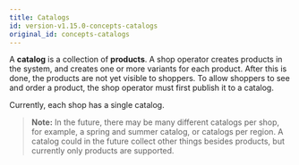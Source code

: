 ```yaml
---
title: Catalogs
id: version-v1.15.0-concepts-catalogs
original_id: concepts-catalogs
---
```


A **catalog** is a collection of **products**. A shop operator creates products in the system, and creates one or more variants for each product. After this is done, the products are not yet visible to shoppers. To allow shoppers to see and order a product, the shop operator must first publish it to a catalog.

Currently, each shop has a single catalog.

> **Note:** In the future, there may be many different catalogs per shop, for example, a spring and summer catalog, or catalogs per region. A catalog could in the future collect other things besides products, but currently only products are supported.
